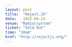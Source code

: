 ```yaml
---
layout: post
title:  "Reject.JS"
date:   2015-09-24
venue: "Radialsystem"
ticket: "Sold Out"
time: "10am"
href: "http://rejectjs.org/"
---
```

<!-- fill in the URL of your event host page if you haven't enough information for a detail page, so the event link won't point on the detail page at all -->
